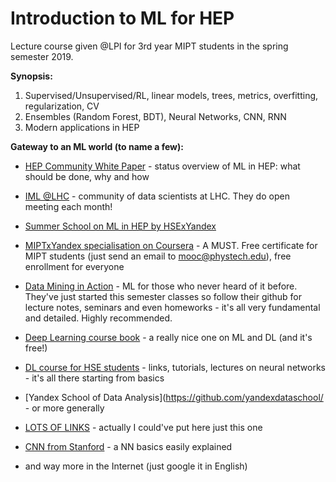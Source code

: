 # Introduction to ML for HEP


Lecture course given @LPI for 3rd year MIPT students in the spring semester 2019.

**Synopsis:**
1.  Supervised/Unsupervised/RL, linear models, trees, metrics, overfitting, regularization, CV
2.  Ensembles (Random Forest, BDT), Neural Networks, CNN, RNN
3.  Modern applications in HEP


**Gateway to an ML world (to name a few):**

* [HEP Community White Paper](https://arxiv.org/abs/1807.02876) - status overview of ML in HEP: what should be done, why and how

* [IML @LHC](https://iml.web.cern.ch) - community of data scientists at LHC. They do open meeting each month!

* [Summer School on ML in HEP by HSExYandex](https://indico.cern.ch/event/687473/)

* [MIPTxYandex specialisation on Coursera](https://www.coursera.org/specializations/machine-learning-data-analysis) - A MUST. Free certificate for MIPT students (just send an email to mooc@phystech.edu), free enrollment for everyone

* [Data Mining in Action](https://vk.com/data_mining_in_action) - ML for those who never heard of it before. They've just started this semester classes so follow their github for lecture notes, seminars and even homeworks - it's all very fundamental and detailed. Highly recommended.

* [Deep Learning course book](http://www.deeplearningbook.org/) - a really nice one on ML and DL (and it's free!)

* [DL course for HSE students](https://github.com/yandexdataschool/Practical_DL) - links, tutorials, lectures on neural networks - it's all there starting from basics
 
* [Yandex School of Data Analysis](https://github.com/yandexdataschool/ - or more generally

* [LOTS OF LINKS](https://github.com/demidovakatya/vvedenie-mashinnoe-obuchenie) - actually I could've put here just this one

* [CNN from Stanford](http://cs231n.stanford.edu/) - a NN basics easily explained

* and way more in the Internet (just google it in English)